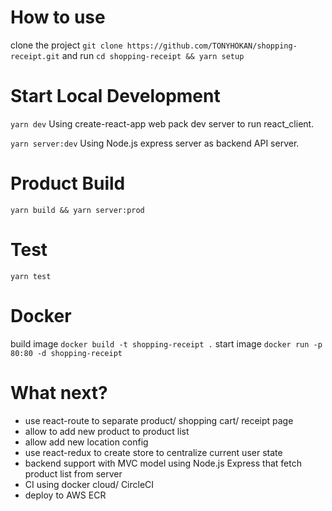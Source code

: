 # How to use
clone the project
`git clone https://github.com/TONYHOKAN/shopping-receipt.git`
and run
`cd shopping-receipt && yarn setup`

# Start Local Development
`yarn dev`
Using create-react-app web pack dev server to run react_client.

`yarn server:dev`
 Using Node.js express server as backend API server. 

# Product Build
`yarn build && yarn server:prod`

# Test
`yarn test`

# Docker
build image
`docker build -t shopping-receipt .`
start image
`docker run -p 80:80 -d shopping-receipt`

# What next?
- use react-route to separate product/ shopping cart/ receipt page
- allow to add new product to product list
- allow add new location config
- use react-redux to create store to centralize current user state
- backend support with MVC model using Node.js Express that fetch product list from server
- CI using docker cloud/ CircleCI
- deploy to AWS ECR
